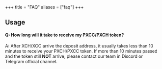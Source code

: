 +++
title = "FAQ"
aliases = ["faq"]
+++

## Usage
#### Q: How long will it take to receive my PXCC/PXCH token?
A: After XCH/XCC arrive the deposit address, it usually takes less than 10 minutes to receive your PXCH/PXCC token. If more than 10 minutes passed and the token still __NOT__ arrive, please contact our team in Discord or Telegram official channel.



